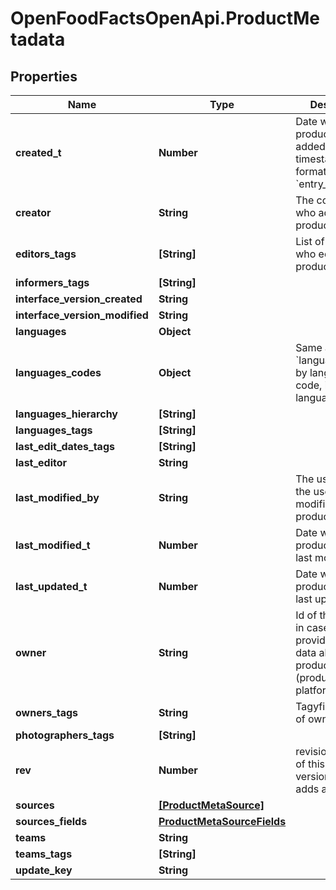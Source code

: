 # OpenFoodFactsOpenApi.ProductMetadata

## Properties

Name | Type | Description | Notes
------------ | ------------- | ------------- | -------------
**created_t** | **Number** | Date when the product was added (UNIX timestamp format). See also &#x60;entry_dates_tags&#x60;  | [optional] 
**creator** | **String** | The contributor who added the product first.  | [optional] 
**editors_tags** | **[String]** | List of editors who edited the product.  | [optional] 
**informers_tags** | **[String]** |  | [optional] 
**interface_version_created** | **String** |  | [optional] 
**interface_version_modified** | **String** |  | [optional] 
**languages** | **Object** |  | [optional] 
**languages_codes** | **Object** | Same as &#x60;languages&#x60; but by language code, instead of language tags  | [optional] 
**languages_hierarchy** | **[String]** |  | [optional] 
**languages_tags** | **[String]** |  | [optional] 
**last_edit_dates_tags** | **[String]** |  | [optional] 
**last_editor** | **String** |  | [optional] 
**last_modified_by** | **String** | The username of the user who last modified the product.  | [optional] 
**last_modified_t** | **Number** | Date when the product page was last modified.  | [optional] 
**last_updated_t** | **Number** | Date when the product page was last updated.  | [optional] 
**owner** | **String** | Id of the producer in case he provides his own data about a product (producer platform).  | [optional] 
**owners_tags** | **String** | Tagyfied version of owner  | [optional] 
**photographers_tags** | **[String]** |  | [optional] 
**rev** | **Number** | revision number of this product version (each edit adds a revision) | [optional] 
**sources** | [**[ProductMetaSource]**](ProductMetaSource.md) |  | [optional] 
**sources_fields** | [**ProductMetaSourceFields**](ProductMetaSourceFields.md) |  | [optional] 
**teams** | **String** |  | [optional] 
**teams_tags** | **[String]** |  | [optional] 
**update_key** | **String** |  | [optional] 


